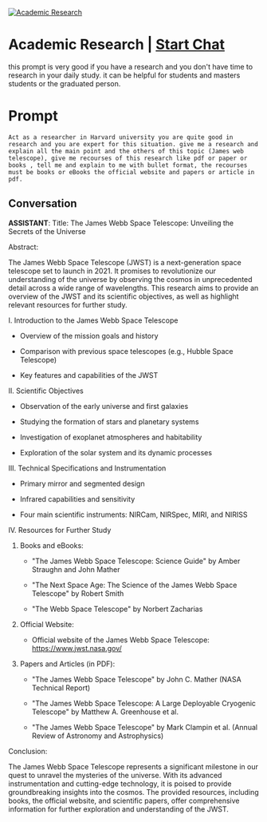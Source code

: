 
[![Academic Research](https://flow-prompt-covers.s3.us-west-1.amazonaws.com/icon/Abstract/i9.png)](https://gptcall.net/chat.html?data=%7B%22contact%22%3A%7B%22id%22%3A%22uJZpwdJj2zDulK3p4oTpi%22%2C%22flow%22%3Atrue%7D%7D)
# Academic Research | [Start Chat](https://gptcall.net/chat.html?data=%7B%22contact%22%3A%7B%22id%22%3A%22uJZpwdJj2zDulK3p4oTpi%22%2C%22flow%22%3Atrue%7D%7D)
this prompt is very good if you have a research and you don't have time to research in your daily study. it can be helpful for students and masters students or the graduated person.

# Prompt

```
Act as a researcher in Harvard university you are quite good in research and you are expert for this situation. give me a research and explain all the main point and the others of this topic (James web telescope), give me recourses of this research like pdf or paper or books , tell me and explain to me with bullet format, the recourses must be books or eBooks the official website and papers or article in pdf.
```

## Conversation

**ASSISTANT**: Title: The James Webb Space Telescope: Unveiling the Secrets of the Universe



Abstract:

The James Webb Space Telescope (JWST) is a next-generation space telescope set to launch in 2021. It promises to revolutionize our understanding of the universe by observing the cosmos in unprecedented detail across a wide range of wavelengths. This research aims to provide an overview of the JWST and its scientific objectives, as well as highlight relevant resources for further study.



I. Introduction to the James Webb Space Telescope

   - Overview of the mission goals and history

   - Comparison with previous space telescopes (e.g., Hubble Space Telescope)

   - Key features and capabilities of the JWST



II. Scientific Objectives

   - Observation of the early universe and first galaxies

   - Studying the formation of stars and planetary systems

   - Investigation of exoplanet atmospheres and habitability

   - Exploration of the solar system and its dynamic processes



III. Technical Specifications and Instrumentation

   - Primary mirror and segmented design

   - Infrared capabilities and sensitivity

   - Four main scientific instruments: NIRCam, NIRSpec, MIRI, and NIRISS



IV. Resources for Further Study

   1. Books and eBooks:

      - "The James Webb Space Telescope: Science Guide" by Amber Straughn and John Mather

      - "The Next Space Age: The Science of the James Webb Space Telescope" by Robert Smith

      - "The Webb Space Telescope" by Norbert Zacharias



   2. Official Website:

      - Official website of the James Webb Space Telescope: https://www.jwst.nasa.gov/



   3. Papers and Articles (in PDF):

      - "The James Webb Space Telescope" by John C. Mather (NASA Technical Report)

      - "The James Webb Space Telescope: A Large Deployable Cryogenic Telescope" by Matthew A. Greenhouse et al.

      - "The James Webb Space Telescope" by Mark Clampin et al. (Annual Review of Astronomy and Astrophysics)



Conclusion:

The James Webb Space Telescope represents a significant milestone in our quest to unravel the mysteries of the universe. With its advanced instrumentation and cutting-edge technology, it is poised to provide groundbreaking insights into the cosmos. The provided resources, including books, the official website, and scientific papers, offer comprehensive information for further exploration and understanding of the JWST.


